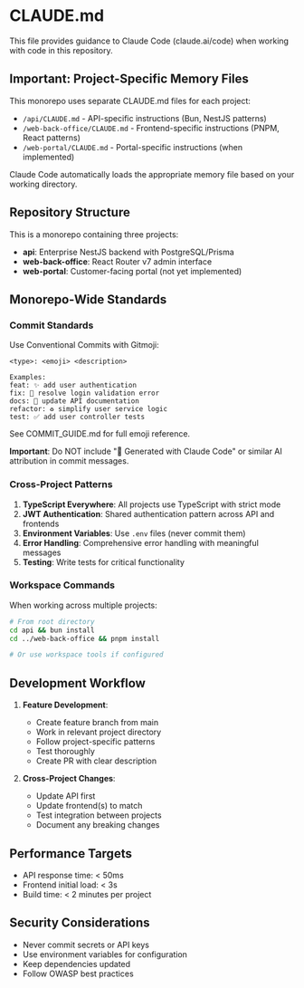 # CLAUDE.md

This file provides guidance to Claude Code (claude.ai/code) when working with code in this repository.

## Important: Project-Specific Memory Files

This monorepo uses separate CLAUDE.md files for each project:
- `/api/CLAUDE.md` - API-specific instructions (Bun, NestJS patterns)
- `/web-back-office/CLAUDE.md` - Frontend-specific instructions (PNPM, React patterns)
- `/web-portal/CLAUDE.md` - Portal-specific instructions (when implemented)

Claude Code automatically loads the appropriate memory file based on your working directory.

## Repository Structure

This is a monorepo containing three projects:
- **api**: Enterprise NestJS backend with PostgreSQL/Prisma
- **web-back-office**: React Router v7 admin interface
- **web-portal**: Customer-facing portal (not yet implemented)

## Monorepo-Wide Standards

### Commit Standards

Use Conventional Commits with Gitmoji:
```
<type>: <emoji> <description>

Examples:
feat: ✨ add user authentication
fix: 🐛 resolve login validation error
docs: 📝 update API documentation
refactor: ♻️ simplify user service logic
test: ✅ add user controller tests
```

See COMMIT_GUIDE.md for full emoji reference.

**Important**: Do NOT include "🤖 Generated with Claude Code" or similar AI attribution in commit messages.

### Cross-Project Patterns

1. **TypeScript Everywhere**: All projects use TypeScript with strict mode
2. **JWT Authentication**: Shared authentication pattern across API and frontends
3. **Environment Variables**: Use `.env` files (never commit them)
4. **Error Handling**: Comprehensive error handling with meaningful messages
5. **Testing**: Write tests for critical functionality

### Workspace Commands

When working across multiple projects:
```bash
# From root directory
cd api && bun install
cd ../web-back-office && pnpm install

# Or use workspace tools if configured
```

## Development Workflow

1. **Feature Development**:
   - Create feature branch from main
   - Work in relevant project directory
   - Follow project-specific patterns
   - Test thoroughly
   - Create PR with clear description

2. **Cross-Project Changes**:
   - Update API first
   - Update frontend(s) to match
   - Test integration between projects
   - Document any breaking changes

## Performance Targets

- API response time: < 50ms
- Frontend initial load: < 3s
- Build time: < 2 minutes per project

## Security Considerations

- Never commit secrets or API keys
- Use environment variables for configuration
- Keep dependencies updated
- Follow OWASP best practices